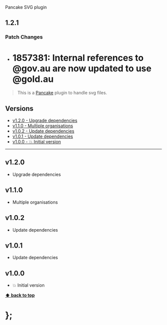 Pancake SVG plugin

## 1.2.1

### Patch Changes

- # 1857381: Internal references to @gov.au are now updated to use @gold.au

> This is a [Pancake](https://github.com/govau/pancake) plugin to handle svg files.

## Versions

- [v1.2.0 - Upgrade dependencies](v120)
- [v1.1.0 - Multiple organisations](v110)
- [v1.0.2 - Update dependencies](v102)
- [v1.0.1 - Update dependencies](v101)
- [v1.0.0 - 💥 Initial version](v100)

---

## v1.2.0

- Upgrade dependencies

## v1.1.0

- Multiple organisations

## v1.0.2

- Update dependencies

## v1.0.1

- Update dependencies

## v1.0.0

- 💥 Initial version

**[⬆ back to top](#contents)**

# };

